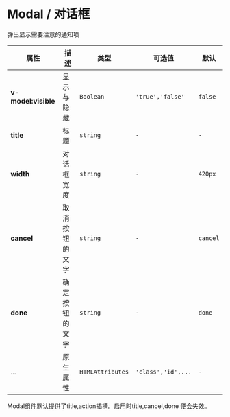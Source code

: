 # Modal / 对话框

弹出显示需要注意的通知项

<fe-code-show
  title="默认的"
  name="ex-modal-default"
  desc="使用v-model:visible控制显示隐藏"
/>

<fe-code-show title="定制化" name="ex-modal-custom" desc="使用插槽定制内容" />

<!-- <fe-code-show title="指令" name="ex-modal-direct" desc="使用指令唤醒modal" /> -->

<fe-attributes>

<fe-attributes-title title="Modal Props" />

| 属性                | 描述           | 类型             | 可选值             | 默认     |
| ------------------- | -------------- | ---------------- | ------------------ | -------- |
| **v-model:visible** | 显示与隐藏     | `Boolean`        | `'true','false'`   | `false`  |
| **title**           | 标题           | `string`         | `-`                | `-`      |
| **width**           | 对话框宽度     | `string`         | `-`                | `420px`  |
| **cancel**          | 取消按钮的文字 | `string`         | `-`                | `cancel` |
| **done**            | 确定按钮的文字 | `string`         | `-`                | `done`   |
| ...                 | 原生属性       | `HTMLAttributes` | `'class','id',...` | `-`      |

</fe-attributes>

<fe-attributes>

<fe-attributes-title title="Modal customSlots" />

<fe-card>
  Modal组件默认提供了<fe-code>title,action</fe-code>插槽。启用时<fe-code>title,cancel,done</fe-code>
  便会失效。
</fe-card>

</fe-attributes>
